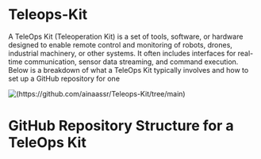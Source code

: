 # Teleops-Kit
A TeleOps Kit (Teleoperation Kit) is a set of tools, software, or hardware designed to enable remote control and monitoring of robots, drones, industrial machinery, or other systems. It often includes interfaces for real-time communication, sensor data streaming, and command execution. Below is a breakdown of what a TeleOps Kit typically involves and how to set up a GitHub repository for one

![(https://github.com/ainaassr/Teleops-Kit/tree/main)](![image](https://github.com/user-attachments/assets/f220a656-d279-4511-83c7-d7ea5acd47d6)
)

# GitHub Repository Structure for a TeleOps Kit

